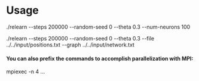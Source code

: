 # Usage
./relearn --steps 200000 --random-seed 0 --theta 0.3 --num-neurons 100

./relearn --steps 200000 --random-seed 0 --theta 0.3 --file ../../input/positions.txt --graph ../../input/network.txt

#### You can also prefix the commands to accomplish parallelization with MPI: 
mpiexec -n 4 ...